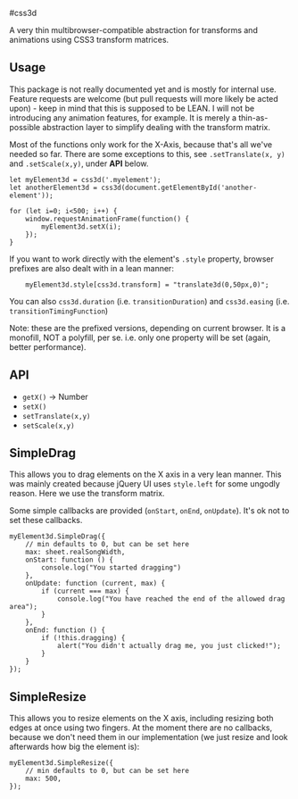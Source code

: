 #css3d

A very thin multibrowser-compatible abstraction for transforms and animations using CSS3 transform matrices.

## Usage

This package is not really documented yet and is mostly for internal use. Feature requests are welcome (but pull requests will more likely be acted upon) - keep in mind that this is supposed to be LEAN. I will not be introducing any animation features, for example. It is merely a thin-as-possible abstraction layer to simplify dealing with the transform matrix.

Most of the functions only work for the X-Axis, because that's all we've needed so far. There are some exceptions to this, see `.setTranslate(x, y)` and `.setScale(x,y)`, under __API__ below.

```
let myElement3d = css3d('.myelement');
let anotherElement3d = css3d(document.getElementById('another-element'));

for (let i=0; i<500; i++) {
    window.requestAnimationFrame(function() {
        myElement3d.setX(i);
    });
}
```

If you want to work directly with the element's `.style` property, browser prefixes are also dealt with in a lean manner:

```
    myElement3d.style[css3d.transform] = "translate3d(0,50px,0)";
```

You can also `css3d.duration` (i.e. `transitionDuration`) and `css3d.easing` (i.e. `transitionTimingFunction`)

Note: these are the prefixed versions, depending on current browser. It is a monofill, NOT a polyfill, per se. i.e. only one property will be set (again, better performance).


## API

- `getX()` -> Number
- `setX()`
- `setTranslate(x,y)`
- `setScale(x,y)`


## SimpleDrag

This allows you to drag elements on the X axis in a very lean manner. This was mainly created because jQuery UI uses `style.left` for some ungodly reason. Here we use the transform matrix.

Some simple callbacks are provided (`onStart`, `onEnd`, `onUpdate`). It's ok not to set these callbacks.

```
myElement3d.SimpleDrag({
    // min defaults to 0, but can be set here
    max: sheet.realSongWidth,
    onStart: function () {
        console.log("You started dragging")
    },
    onUpdate: function (current, max) {
        if (current === max) {
            console.log("You have reached the end of the allowed drag area");
        }
    },
    onEnd: function () {
        if (!this.dragging) {
            alert("You didn't actually drag me, you just clicked!");
        }
    }
});
```


## SimpleResize

This allows you to resize elements on the X axis, including resizing both edges at once using two fingers. At the moment there are no callbacks, because we don't need them in our implementation (we just resize and look afterwards how big the element is):

```
myElement3d.SimpleResize({
    // min defaults to 0, but can be set here
    max: 500,
});
```